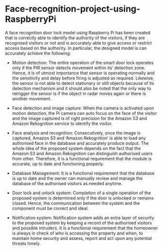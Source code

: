 # Face-recognition-project-using-RaspberryPi

A face recognition door lock model using Raspberry Pi has been created that is correctly able to identify the authority of the visitors, if they are recognised visitors or not and is accurately able to give access or restrict access based on the authority. In particular, the designed model is can accurately achieve the following:

- Motion detection: The entire operation of the smart door lock operates only if the PIR sensor detects movement within its’ detection zone. Hence, it is of utmost importance that sensor is operating normally and the sensitivity and delay before firing is adjusted as required. Likewise, the sensor is not able to detect stationary or still objects because of its detection mechanism and it should also be noted that the only way to retrigger the sensor is if the object in radar moves again or there is another movement.

- Face detection and image capture: When the camera is activated upon motion detection, the Pi camera can auto focus on the face of the visitor and the image captured is of right precision for the Amazon S3 and Amazon Rekognition service to identify the visitor.
  
- Face analysis and recognition: Consecutively, once the image is captured, Amazon S3 and ‘Amazon Rekognition’ is able to load any authorised face in the database and accurately produce output. The whole idea of the proposed system depends on the fact that the Amazon S3 and Amazon Rekognition can distinguish authorised users from other. Therefore, it is a functional requirement that the module is accurate, up to date and functioning properly.
  
- Database Management: It is a functional requirement that the database is up to date and the owner can manually review and manage the database of the authorised visitors as needed anytime.
- Door lock and unlock system: Completion of a single operation of the proposed system is determined only if the door is unlocked or remains closed. Hence, the communication between the system and the component must be correct and ideal.
  
- Notification system: Notification system adds an extra layer of security to the proposed system by keeping a record of the authorised visitors and possible intruders. It is a functional requirement that the homeowner is always in check of who is accessing the property and when, to maintain home security and assess, report and act upon any potential threats timely.

